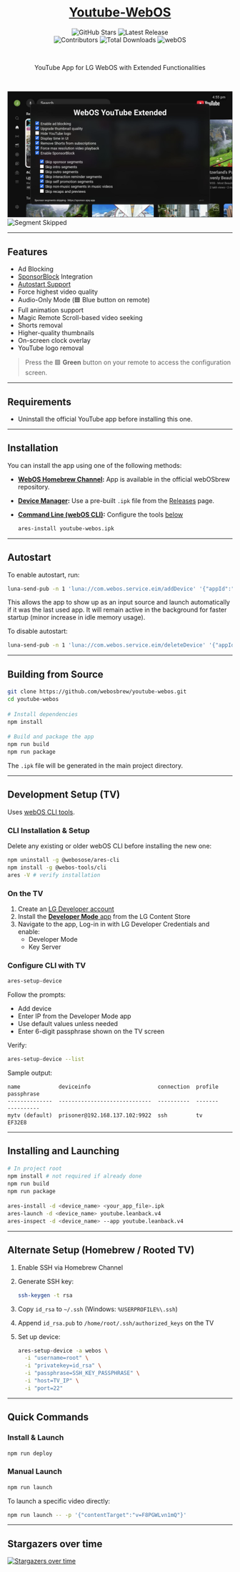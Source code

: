 <h1 align="center">
  <a href="https://github.com/webosbrew/youtube-webos">Youtube-WebOS</a>
</h1>
<!-- <br> -->
<p align="center">
  <img src="https://img.shields.io/github/stars/webosbrew/youtube-webos?style=flat-square&logo=github" alt="GitHub Stars">
  <img src="https://img.shields.io/github/v/release/webosbrew/youtube-webos?style=flat-square" alt="Latest Release">
  <br>
  <img src="https://img.shields.io/github/contributors/webosbrew/youtube-webos?style=flat-square" alt="Contributors">
  <img src="https://img.shields.io/github/downloads/webosbrew/youtube-webos/total?style=flat-square" alt="Total Downloads">
  <img src="https://img.shields.io/badge/LG-webOS-000000?logo=webos&logoColor=white&style=flat-square" alt="webOS">
</p>
<br>
<p align="center">
  YouTube App for LG WebOS with Extended Functionalities
</p>
<br>

![Configuration Screen](./screenshots/1_sm.jpg?raw=true)  
![Segment Skipped](./screenshots/2_sm.jpg?raw=true)

---

## Features

- Ad Blocking
- [SponsorBlock](https://sponsor.ajay.app/) Integration
- [Autostart Support](#autostart)
- Force highest video quality
- Audio-Only Mode (🟦 Blue button on remote)
- Full animation support
- Magic Remote Scroll-based video seeking
- Shorts removal
- Higher-quality thumbnails
- On-screen clock overlay
- YouTube logo removal

> Press the 🟩 **Green** button on your remote to access the configuration screen.

---

## Requirements

- Uninstall the official YouTube app before installing this one.

---

## Installation

You can install the app using one of the following methods:

- **[WebOS Homebrew Channel](https://github.com/webosbrew/webos-homebrew-channel):**
  App is available in the official webOSbrew repository.
- **[Device Manager](https://github.com/webosbrew/dev-manager-desktop):**
  Use a pre-built `.ipk` file from the [Releases](https://github.com/webosbrew/youtube-webos/releases) page.
- **[Command Line (webOS CLI)](https://webostv.developer.lge.com/develop/tools/cli-installation):** Configure the tools [below](#development-tv-setup)

  ```sh
  ares-install youtube-webos.ipk
  ```

---

## Autostart

To enable autostart, run:

```sh
luna-send-pub -n 1 'luna://com.webos.service.eim/addDevice' '{"appId":"youtube.leanback.v4","pigImage":"","mvpdIcon":""}'
```

This allows the app to show up as an input source and launch automatically if it was the last used app. It will remain active in the background for faster startup (minor increase in idle memory usage).

To disable autostart:

```sh
luna-send-pub -n 1 'luna://com.webos.service.eim/deleteDevice' '{"appId":"youtube.leanback.v4"}'
```

---

## Building from Source

```sh
git clone https://github.com/webosbrew/youtube-webos.git
cd youtube-webos

# Install dependencies
npm install

# Build and package the app
npm run build
npm run package
```

The `.ipk` file will be generated in the main project directory.

---

## Development Setup (TV)

Uses [webOS CLI tools](https://webostv.developer.lge.com/develop/tools/cli-introduction).

### CLI Installation & Setup

Delete any existing or older webOS CLI before installing the new one:

```sh
npm uninstall -g @webosose/ares-cli
npm install -g @webos-tools/cli
ares -V # verify installation
```

### On the TV

1. Create an [LG Developer account](https://webostv.developer.lge.com/login)
2. Install the [**Developer Mode** app](https://in.lgappstv.com/main/tvapp/detail?appId=232503) from the LG Content Store
3. Navigate to the app, Log-in in with LG Developer Credentials and enable:
   - Developer Mode
   - Key Server

### Configure CLI with TV

```sh
ares-setup-device
```

Follow the prompts:

- Add device
- Enter IP from the Developer Mode app
- Use default values unless needed
- Enter 6-digit passphrase shown on the TV screen

Verify:

```sh
ares-setup-device --list
```

Sample output:

```
name            deviceinfo                     connection  profile    passphrase
--------------  -----------------------------  ----------  -------    ----------
mytv (default)  prisoner@192.168.137.102:9922  ssh         tv         EF32E8
```

---

## Installing and Launching

```sh
# In project root
npm install # not required if already done
npm run build
npm run package

ares-install -d <device_name> <your_app_file>.ipk
ares-launch -d <device_name> youtube.leanback.v4
ares-inspect -d <device_name> --app youtube.leanback.v4
```

---

## Alternate Setup (Homebrew / Rooted TV)

1. Enable SSH via Homebrew Channel
2. Generate SSH key:
   ```sh
   ssh-keygen -t rsa
   ```
3. Copy `id_rsa` to `~/.ssh` (Windows: `%USERPROFILE%\.ssh`)
4. Append `id_rsa.pub` to `/home/root/.ssh/authorized_keys` on the TV
5. Set up device:

   ```sh
   ares-setup-device -a webos \
     -i "username=root" \
     -i "privatekey=id_rsa" \
     -i "passphrase=SSH_KEY_PASSPHRASE" \
     -i "host=TV_IP" \
     -i "port=22"
   ```

---

## Quick Commands

### Install & Launch

```sh
npm run deploy
```

### Manual Launch

```sh
npm run launch
```

To launch a specific video directly:

```sh
npm run launch -- -p '{"contentTarget":"v=F8PGWLvn1mQ"}'
```

---

## Stargazers over time

[![Stargazers over time](https://starchart.cc/webosbrew/youtube-webos.svg?variant=adaptive)](https://starchart.cc/webosbrew/youtube-webos)
